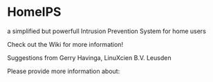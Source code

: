 # HomeIPS
a simplified but powerfull Intrusion Prevention System for home users

Check out the Wiki for more information!

Suggestions from Gerry Havinga, LinuXcien B.V. Leusden

Please provide more information about:
